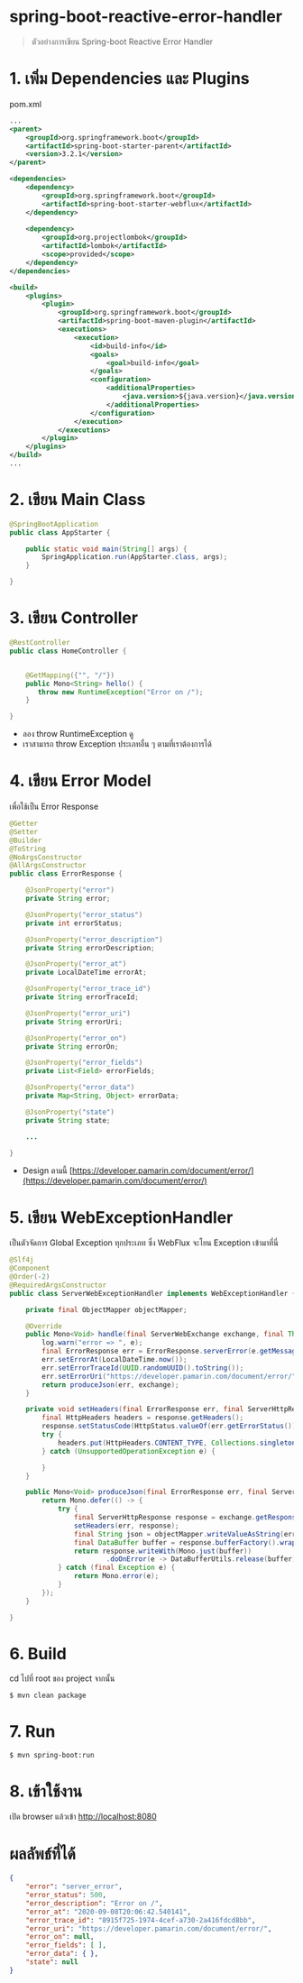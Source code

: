 # spring-boot-reactive-error-handler 

> ตัวอย่างการเขียน Spring-boot Reactive Error Handler 

# 1. เพิ่ม Dependencies และ Plugins

pom.xml 
``` xml
...
<parent>
    <groupId>org.springframework.boot</groupId>
    <artifactId>spring-boot-starter-parent</artifactId>
    <version>3.2.1</version>
</parent>

<dependencies>
    <dependency>
        <groupId>org.springframework.boot</groupId>
        <artifactId>spring-boot-starter-webflux</artifactId>
    </dependency>
    
    <dependency>
        <groupId>org.projectlombok</groupId>
        <artifactId>lombok</artifactId>
        <scope>provided</scope>
    </dependency>
</dependencies>

<build>
    <plugins>
        <plugin>
            <groupId>org.springframework.boot</groupId>
            <artifactId>spring-boot-maven-plugin</artifactId>
            <executions>        
                <execution>            
                    <id>build-info</id>            
                    <goals>                
                        <goal>build-info</goal>            
                    </goals>        
                    <configuration>                
                        <additionalProperties>                    
                            <java.version>${java.version}</java.version>                                   
                        </additionalProperties>            
                    </configuration>        
                </execution>    
            </executions>
        </plugin>
    </plugins>
</build>
...
```

# 2. เขียน Main Class 

``` java
@SpringBootApplication
public class AppStarter {

    public static void main(String[] args) {
        SpringApplication.run(AppStarter.class, args);
    }

}
```

# 3. เขียน Controller
``` java
@RestController
public class HomeController {


    @GetMapping({"", "/"})
    public Mono<String> hello() {
       throw new RuntimeException("Error on /");
    }

}
```
- ลอง throw RuntimeException ดู 
- เราสามารถ throw Exception ประเภทอื่น ๆ ตามที่เราต้องการได้ 

# 4. เขียน Error Model 

เพื่อใช้เป็น Error Response 

``` java 
@Getter
@Setter
@Builder
@ToString
@NoArgsConstructor
@AllArgsConstructor
public class ErrorResponse {

    @JsonProperty("error")
    private String error;

    @JsonProperty("error_status")
    private int errorStatus;

    @JsonProperty("error_description")
    private String errorDescription;

    @JsonProperty("error_at")
    private LocalDateTime errorAt;

    @JsonProperty("error_trace_id")
    private String errorTraceId;

    @JsonProperty("error_uri")
    private String errorUri;

    @JsonProperty("error_on")
    private String errorOn;

    @JsonProperty("error_fields")
    private List<Field> errorFields;

    @JsonProperty("error_data")
    private Map<String, Object> errorData;

    @JsonProperty("state")
    private String state;

    ...
    
}
```
- Design ตามนี้ [https://developer.pamarin.com/document/error/](https://developer.pamarin.com/document/error/) 

# 5. เขียน WebExceptionHandler 
เป็นตัวจัดการ Global Exception ทุกประเภท ซึ่ง WebFlux จะโยน Exception เข้ามาที่นี่ 
```java
@Slf4j
@Component
@Order(-2)
@RequiredArgsConstructor
public class ServerWebExceptionHandler implements WebExceptionHandler {

    private final ObjectMapper objectMapper;

    @Override
    public Mono<Void> handle(final ServerWebExchange exchange, final Throwable e) {
        log.warn("error => ", e);
        final ErrorResponse err = ErrorResponse.serverError(e.getMessage());
        err.setErrorAt(LocalDateTime.now());
        err.setErrorTraceId(UUID.randomUUID().toString());
        err.setErrorUri("https://developer.pamarin.com/document/error/");
        return produceJson(err, exchange);
    }

    private void setHeaders(final ErrorResponse err, final ServerHttpResponse response){
        final HttpHeaders headers = response.getHeaders();
        response.setStatusCode(HttpStatus.valueOf(err.getErrorStatus()));
        try {
            headers.put(HttpHeaders.CONTENT_TYPE, Collections.singletonList(MediaType.APPLICATION_JSON_VALUE));
        } catch (UnsupportedOperationException e) {

        }
    }

    public Mono<Void> produceJson(final ErrorResponse err, final ServerWebExchange exchange) {
        return Mono.defer(() -> {
            try {
                final ServerHttpResponse response = exchange.getResponse();
                setHeaders(err, response);
                final String json = objectMapper.writeValueAsString(err);
                final DataBuffer buffer = response.bufferFactory().wrap(json.getBytes(Charset.forName("utf-8")));
                return response.writeWith(Mono.just(buffer))
                        .doOnError(e -> DataBufferUtils.release(buffer));
            } catch (final Exception e) {
                return Mono.error(e);
            }
        });
    }

}
```

# 6. Build
cd ไปที่ root ของ project จากนั้น  
``` shell 
$ mvn clean package
```

# 7. Run 
``` shell 
$ mvn spring-boot:run
```

# 8. เข้าใช้งาน

เปิด browser แล้วเข้า [http://localhost:8080](http://localhost:8080)

# ผลลัพธ์ที่ได้
```json
{
    "error": "server_error",
    "error_status": 500,
    "error_description": "Error on /",
    "error_at": "2020-09-08T20:06:42.540141",
    "error_trace_id": "8915f725-1974-4cef-a730-2a416fdcd8bb",
    "error_uri": "https://developer.pamarin.com/document/error/",
    "error_on": null,
    "error_fields": [ ],
    "error_data": { },
    "state": null
}
```
